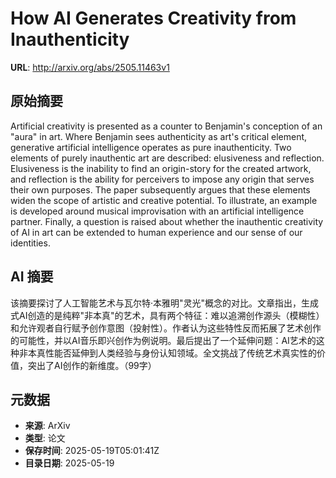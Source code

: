 # How AI Generates Creativity from Inauthenticity

**URL**: http://arxiv.org/abs/2505.11463v1

## 原始摘要

Artificial creativity is presented as a counter to Benjamin's conception of
an "aura" in art. Where Benjamin sees authenticity as art's critical element,
generative artificial intelligence operates as pure inauthenticity. Two
elements of purely inauthentic art are described: elusiveness and reflection.
Elusiveness is the inability to find an origin-story for the created artwork,
and reflection is the ability for perceivers to impose any origin that serves
their own purposes. The paper subsequently argues that these elements widen the
scope of artistic and creative potential. To illustrate, an example is
developed around musical improvisation with an artificial intelligence partner.
Finally, a question is raised about whether the inauthentic creativity of AI in
art can be extended to human experience and our sense of our identities.


## AI 摘要

该摘要探讨了人工智能艺术与瓦尔特·本雅明"灵光"概念的对比。文章指出，生成式AI创造的是纯粹"非本真"的艺术，具有两个特征：难以追溯创作源头（模糊性）和允许观者自行赋予创作意图（投射性）。作者认为这些特性反而拓展了艺术创作的可能性，并以AI音乐即兴创作为例说明。最后提出了一个延伸问题：AI艺术的这种非本真性能否延伸到人类经验与身份认知领域。全文挑战了传统艺术真实性的价值，突出了AI创作的新维度。（99字）

## 元数据

- **来源**: ArXiv
- **类型**: 论文
- **保存时间**: 2025-05-19T05:01:41Z
- **目录日期**: 2025-05-19
